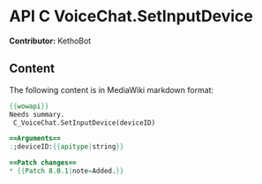 # API C VoiceChat.SetInputDevice

**Contributor:** KethoBot

## Content

The following content is in MediaWiki markdown format:

```mediawiki
{{wowapi}}
Needs summary.
 C_VoiceChat.SetInputDevice(deviceID)

==Arguments==
:;deviceID:{{apitype|string}}

==Patch changes==
* {{Patch 8.0.1|note=Added.}}
```